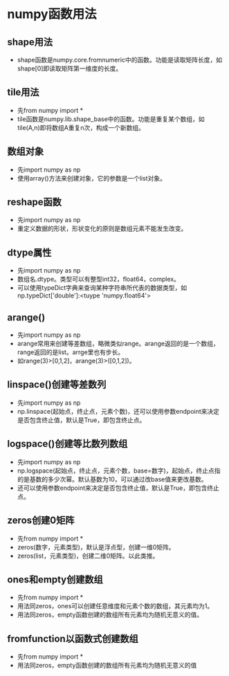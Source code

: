 # numpy函数用法 #

## shape用法 ##

- shape函数是numpy.core.fromnumeric中的函数。功能是读取矩阵长度，如shape[0]即读取矩阵第一维度的长度。


## tile用法 ##

- 先from numpy import *
-  tile函数是numpy.lib.shape_base中的函数。功能是重复某个数组，如tile(A,n)即将数组A重复n次，构成一个新数组。


## 数组对象 ##

- 先import numpy as np
- 使用array()方法来创建对象，它的参数是一个list对象。

## reshape函数 ##

- 先import numpy as np
- 重定义数据的形状，形状变化的原则是数组元素不能发生改变。

## dtype属性 ##

- 先import numpy as np
- 数组名.dtype。类型可以有整型int32，float64，complex。
- 可以使用typeDict字典来查询某种字符串所代表的数据类型，如np.typeDict['double']:<tuype 'numpy.float64'>

## arange() ##

- 先import numpy as np
- arange常用来创建等差数组，略微类似range。arange返回的是一个数组，range返回的是list。arrge里也有步长。
- 如range(3)>[0,1,2]，arange(3)>([0,1,2])。

## linspace()创建等差数列 ##

- 先import numpy as np
- np.linspace(起始点，终止点，元素个数)，还可以使用参数endpoint来决定是否包含终止值，默认是True，即包含终止点。

## logspace()创建等比数列数组 ##
- 先import numpy as np
- np.logspace(起始点，终止点，元素个数，base=数字)，起始点，终止点指的是基数的多少次幂。默认基数为10，可以通过改base值来更改基数。
- 还可以使用参数endpoint来决定是否包含终止值，默认是True，即包含终止点。

## zeros创建0矩阵 ##
- 先from numpy import *
- zeros(数字，元素类型)，默认是浮点型，创建一维0矩阵。
- zeros(list，元素类型)，创建二维0矩阵。以此类推。

## ones和empty创建数组 ##
- 先from numpy import *
- 用法同zeros，ones可以创建任意维度和元素个数的数组，其元素均为1。
- 用法同zeros，empty函数创建的数组所有元素均为随机无意义的值。

## fromfunction以函数式创建数组 ##
- 先from numpy import *
- 用法同zeros，empty函数创建的数组所有元素均为随机无意义的值